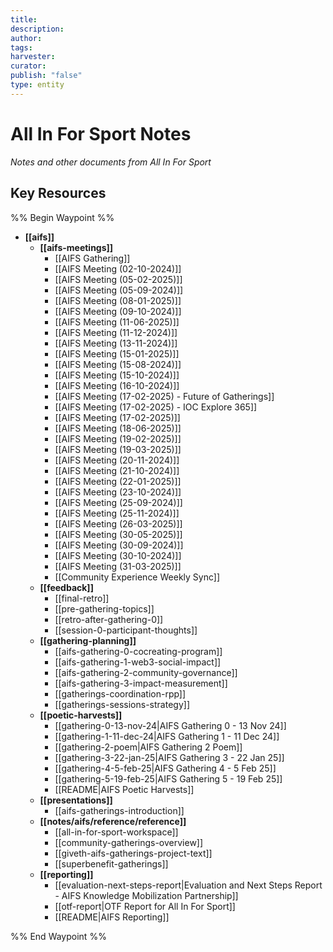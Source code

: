 ```yaml
---
title: 
description: 
author: 
tags: 
harvester: 
curator: 
publish: "false"
type: entity
---
```

# All In For Sport Notes

_Notes and other documents from All In For Sport_

## Key Resources



%% Begin Waypoint %%
- **[[aifs]]**
  - **[[aifs-meetings]]**
    - [[AIFS Gathering]]
    - [[AIFS Meeting (02-10-2024)]]
    - [[AIFS Meeting (05-02-2025)]]
    - [[AIFS Meeting (05-09-2024)]]
    - [[AIFS Meeting (08-01-2025)]]
    - [[AIFS Meeting (09-10-2024)]]
    - [[AIFS Meeting (11-06-2025)]]
    - [[AIFS Meeting (11-12-2024)]]
    - [[AIFS Meeting (13-11-2024)]]
    - [[AIFS Meeting (15-01-2025)]]
    - [[AIFS Meeting (15-08-2024)]]
    - [[AIFS Meeting (15-10-2024)]]
    - [[AIFS Meeting (16-10-2024)]]
    - [[AIFS Meeting (17-02-2025) - Future of Gatherings]]
    - [[AIFS Meeting (17-02-2025) - IOC Explore 365]]
    - [[AIFS Meeting (17-02-2025)]]
    - [[AIFS Meeting (18-06-2025)]]
    - [[AIFS Meeting (19-02-2025)]]
    - [[AIFS Meeting (19-03-2025)]]
    - [[AIFS Meeting (20-11-2024)]]
    - [[AIFS Meeting (21-10-2024)]]
    - [[AIFS Meeting (22-01-2025)]]
    - [[AIFS Meeting (23-10-2024)]]
    - [[AIFS Meeting (25-09-2024)]]
    - [[AIFS Meeting (25-11-2024)]]
    - [[AIFS Meeting (26-03-2025)]]
    - [[AIFS Meeting (30-05-2025)]]
    - [[AIFS Meeting (30-09-2024)]]
    - [[AIFS Meeting (30-10-2024)]]
    - [[AIFS Meeting (31-03-2025)]]
    - [[Community Experience Weekly Sync]]
  - **[[feedback]]**
    - [[final-retro]]
    - [[pre-gathering-topics]]
    - [[retro-after-gathering-0]]
    - [[session-0-participant-thoughts]]
  - **[[gathering-planning]]**
    - [[aifs-gathering-0-cocreating-program]]
    - [[aifs-gathering-1-web3-social-impact]]
    - [[aifs-gathering-2-community-governance]]
    - [[aifs-gathering-3-impact-measurement]]
    - [[gatherings-coordination-rpp]]
    - [[gatherings-sessions-strategy]]
  - **[[poetic-harvests]]**
    - [[gathering-0-13-nov-24|AIFS Gathering 0 - 13 Nov 24]]
    - [[gathering-1-11-dec-24|AIFS Gathering 1 - 11 Dec 24]]
    - [[gathering-2-poem|AIFS Gathering 2 Poem]]
    - [[gathering-3-22-jan-25|AIFS Gathering 3 - 22 Jan 25]]
    - [[gathering-4-5-feb-25|AIFS Gathering 4 - 5 Feb 25]]
    - [[gathering-5-19-feb-25|AIFS Gathering 5 - 19 Feb 25]]
    - [[README|AIFS Poetic Harvests]]
  - **[[presentations]]**
    - [[aifs-gatherings-introduction]]
  - **[[notes/aifs/reference/reference]]**
    - [[all-in-for-sport-workspace]]
    - [[community-gatherings-overview]]
    - [[giveth-aifs-gatherings-project-text]]
    - [[superbenefit-gatherings]]
  - **[[reporting]]**
    - [[evaluation-next-steps-report|Evaluation and Next Steps Report - AIFS Knowledge Mobilization Partnership]]
    - [[otf-report|OTF Report for All In For Sport]]
    - [[README|AIFS Reporting]]

%% End Waypoint %%

